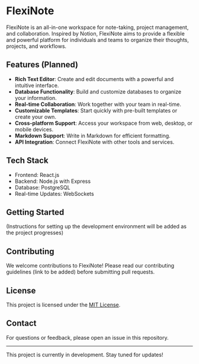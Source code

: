 # FlexiNote

FlexiNote is an all-in-one workspace for note-taking, project management, and collaboration. Inspired by Notion, FlexiNote aims to provide a flexible and powerful platform for individuals and teams to organize their thoughts, projects, and workflows.

## Features (Planned)

- **Rich Text Editor**: Create and edit documents with a powerful and intuitive interface.
- **Database Functionality**: Build and customize databases to organize your information.
- **Real-time Collaboration**: Work together with your team in real-time.
- **Customizable Templates**: Start quickly with pre-built templates or create your own.
- **Cross-platform Support**: Access your workspace from web, desktop, or mobile devices.
- **Markdown Support**: Write in Markdown for efficient formatting.
- **API Integration**: Connect FlexiNote with other tools and services.

## Tech Stack

- Frontend: React.js
- Backend: Node.js with Express
- Database: PostgreSQL
- Real-time Updates: WebSockets

## Getting Started

(Instructions for setting up the development environment will be added as the project progresses)

## Contributing

We welcome contributions to FlexiNote! Please read our contributing guidelines (link to be added) before submitting pull requests.

## License

This project is licensed under the [MIT License](LICENSE).

## Contact

For questions or feedback, please open an issue in this repository.

---

This project is currently in development. Stay tuned for updates!
